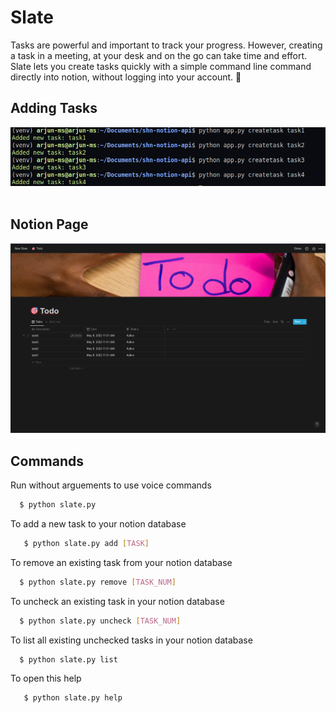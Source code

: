 # Slate

Tasks are powerful and important to track your progress. However, creating a task in a meeting, at your desk and on the go can take time and effort.<br>
Slate lets you create tasks quickly with a simple command line command directly into notion, without logging into your account. 🚀

## Adding Tasks
![task](thumbnails/task.png)
<br>
<br>

## Notion Page
![notion](thumbnails/notion.png)



## Commands

Run without arguements to use voice commands 

```bash
  $ python slate.py
```

To add a new task to your notion database

```bash
   $ python slate.py add [TASK]
```

To remove an existing task from your notion database

```bash
  $ python slate.py remove [TASK_NUM]
```

To uncheck an existing task in your notion database

```bash
  $ python slate.py uncheck [TASK_NUM]
```

To list all existing unchecked tasks in your notion database

```bash
  $ python slate.py list
```

To open this help

```bash
   $ python slate.py help
```

